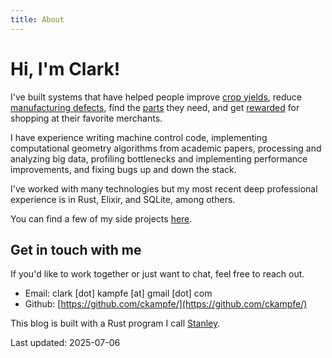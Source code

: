 ```yaml
---
title: About
---
```


# Hi, I'm Clark!

I've built systems that have helped people improve [crop yields](https://dawnequipment.com/), reduce [manufacturing defects](https://fastradius.com), find the [parts](https://www.grainger.com/) they need, and get [rewarded](https://en.wikipedia.org/wiki/Belly_(loyalty_program)) for shopping at their favorite merchants.

I have experience writing machine control code, implementing computational geometry algorithms from academic papers, processing and analyzing big data, profiling bottlenecks and implementing performance improvements, and fixing bugs up and down the stack.

I've worked with many technologies but my most recent deep professional experience is in Rust, Elixir, and SQLite, among others.

You can find a few of my side projects [here](projects.html).

## Get in touch with me

If you'd like to work together or just want to chat, feel free to reach out.

- Email: clark [dot] kampfe [at] gmail [dot] com
- Github: [https://github.com/ckampfe/](https://github.com/ckampfe/)

This blog is built with a Rust program I call [Stanley](https://github.com/ckampfe/stanley-rs).

Last updated: 2025-07-06